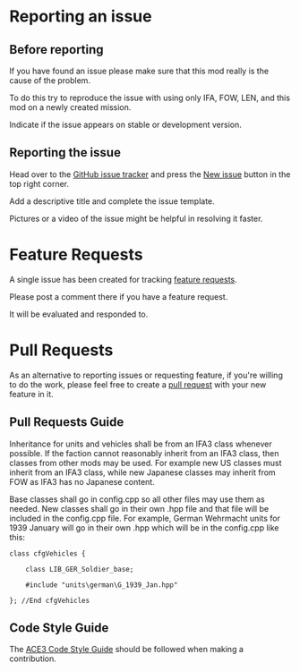 # Reporting an issue
## Before reporting
If you have found an issue please make sure that this mod really is the cause of the problem.

To do this try to reproduce the issue with using only IFA, FOW, LEN, and this mod on a newly created mission.

Indicate if the issue appears on stable or development version.


## Reporting the issue
Head over to the [GitHub issue tracker](https://github.com/Drofseh/2PzD_Custom_Units/issues) and press the [New issue](https://github.com/Drofseh/2PzD_Custom_Units/issues/new) button in the top right corner.

Add a descriptive title and complete the issue template.

Pictures or a video of the issue might be helpful in resolving it faster.

# Feature Requests
A single issue has been created for tracking [feature requests](https://github.com/Drofseh/2PzD_Custom_Units/issues/1).

Please post a comment there if you have a feature request.

It will be evaluated and responded to.

# Pull Requests
As an alternative to reporting issues or requesting feature, if you're willing to do the work, please feel free to create a [pull request](https://github.com/Drofseh/2PzD_Custom_Units/pulls) with your new feature in it.

## Pull Requests Guide

Inheritance for units and vehicles shall be from an IFA3 class whenever possible.
If the faction cannot reasonably inherit from an IFA3 class, then classes from other mods may be used.
For example new US classes must inherit from an IFA3 class, while new Japanese classes may inherit from FOW as IFA3 has no Japanese content.

Base classes shall go in config.cpp so all other files may use them as needed.
New classes shall go in their own .hpp file and that file will be included in the config.cpp file.
For example, German Wehrmacht units for 1939 January will go in their own .hpp which will be in the config.cpp like this:
```
class cfgVehicles {

    class LIB_GER_Soldier_base;

    #include "units\german\G_1939_Jan.hpp"

}; //End cfgVehicles
```

## Code Style Guide

The [ACE3 Code Style Guide](https://ace3mod.com/wiki/development/coding-guidelines.html#5-code-style) should be followed when making a contribution.